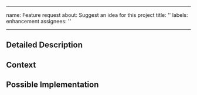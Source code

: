 <!--
SPDX-FileCopyrightText: 2021 The Atlite Authors

SPDX-License-Identifier: CC0-1.0
-->

---
name: Feature request
about: Suggest an idea for this project
title: ''
labels: enhancement
assignees: ''

---

<!-- Provide a general summary of the feature you would like to see -->

## Detailed Description
<!-- Provide a detailed description of the change or addition you are proposing -->

## Context
<!-- Why is this change important to you? -->
<!-- How would you use it? -->

## Possible Implementation
<!-- Not obligatory, but suggest an idea for implementing addition or change -->

